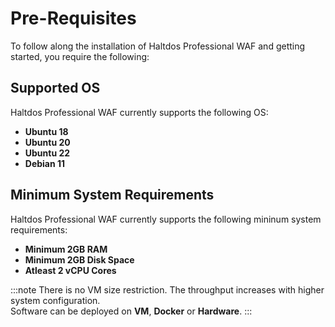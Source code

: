 # Pre-Requisites

To follow along the installation of Haltdos Professional WAF and getting started, you require the following:


## Supported OS

Haltdos Professional WAF currently supports the following OS:

- **Ubuntu 18**
- **Ubuntu 20**
- **Ubuntu 22**
- **Debian 11**


## Minimum System Requirements

Haltdos Professional WAF currently supports the following mininum system requirements:

- **Minimum 2GB RAM**  
- **Minimum 2GB Disk Space**  
- **Atleast 2 vCPU Cores**

:::note
There is no VM size restriction. The throughput increases with higher system configuration.  
Software can be deployed on **VM**, **Docker** or **Hardware**.
:::